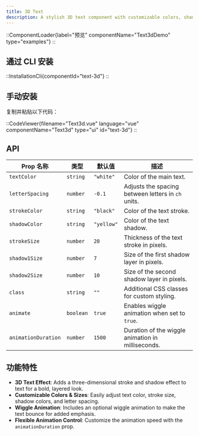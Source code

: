 ```yaml
---
title: 3D Text
description: A stylish 3D text component with customizable colors, shadows, and animation options.
---
```


::ComponentLoader{label="预览" componentName="Text3dDemo" type="examples"}
::

## 通过 CLI 安装

::InstallationCli{componentId="text-3d"}
::

## 手动安装

复制并粘贴以下代码：

::CodeViewer{filename="Text3d.vue" language="vue" componentName="Text3d" type="ui" id="text-3d"}
::

## API

| Prop 名称           | 类型      | 默认值     | 描述                                               |
| ------------------- | --------- | ---------- | -------------------------------------------------- |
| `textColor`         | `string`  | `"white"`  | Color of the main text.                            |
| `letterSpacing`     | `number`  | `-0.1`     | Adjusts the spacing between letters in `ch` units. |
| `strokeColor`       | `string`  | `"black"`  | Color of the text stroke.                          |
| `shadowColor`       | `string`  | `"yellow"` | Color of the text shadow.                          |
| `strokeSize`        | `number`  | `20`       | Thickness of the text stroke in pixels.            |
| `shadow1Size`       | `number`  | `7`        | Size of the first shadow layer in pixels.          |
| `shadow2Size`       | `number`  | `10`       | Size of the second shadow layer in pixels.         |
| `class`             | `string`  | `""`       | Additional CSS classes for custom styling.         |
| `animate`           | `boolean` | `true`     | Enables wiggle animation when set to `true`.       |
| `animationDuration` | `number`  | `1500`     | Duration of the wiggle animation in milliseconds.  |

## 功能特性

- **3D Text Effect**: Adds a three-dimensional stroke and shadow effect to text for a bold, layered look.
- **Customizable Colors & Sizes**: Easily adjust text color, stroke size, shadow colors, and letter spacing.
- **Wiggle Animation**: Includes an optional wiggle animation to make the text bounce for added emphasis.
- **Flexible Animation Control**: Customize the animation speed with the `animationDuration` prop.
